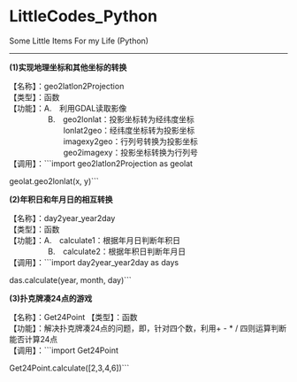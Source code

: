 # LittleCodes_Python
Some Little Items For my Life (Python)

------------------------------------------------------------
**(1)实现地理坐标和其他坐标的转换**  

【名称】：geo2latlon2Projection  
【类型】：函数  
【功能】：A.　利用GDAL读取影像  
　　　　　B.　geo2lonlat：投影坐标转为经纬度坐标  
　　　　　　　lonlat2geo：经纬度坐标转为投影坐标  
　　　　　　　imagexy2geo：行列号转换为投影坐标  
　　　　　　　geo2imagexy：投影坐标转换为行列号  
【调用】：```import geo2latlon2Projection  as geolat  

geolat.geo2lonlat(x, y)```


**(2)年积日和年月日的相互转换**  

【名称】：day2year_year2day  
【类型】：函数  
【功能】：A.　calculate1：根据年月日判断年积日  
　　　　　B.　calculate2：根据年积日判断年月日  
【调用】：```import day2year_year2day as days

das.calculate(year, month, day)```
         
**(3)扑克牌凑24点的游戏**  

【名称】：Get24Point 
【类型】：函数  
【功能】：解决扑克牌凑24点的问题，即，针对四个数，利用+ - * / 四则运算判断能否计算24点  
【调用】：```import Get24Point

Get24Point.calculate([2,3,4,6])```
